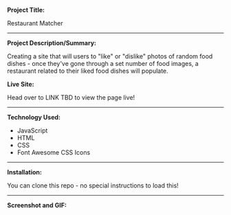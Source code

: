**Project Title:**

Restaurant Matcher

---

**Project Description/Summary:**

Creating a site that will users to "like" or "dislike" photos of random food dishes - once they've gone through a set number of food images, a restaurant related to their liked food dishes will populate. 

**Live Site:**

Head over to LINK TBD to view the page live!

---

**Technology Used:**

- JavaScript
- HTML
- CSS
- Font Awesome CSS Icons

---

**Installation:**

You can clone this repo - no special instructions to load this!

---

**Screenshot and GIF:**

![]()

![]()
